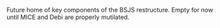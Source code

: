 Future home of key components of the BSJS restructure. Empty for now until MICE and Debi are properly mutilated.